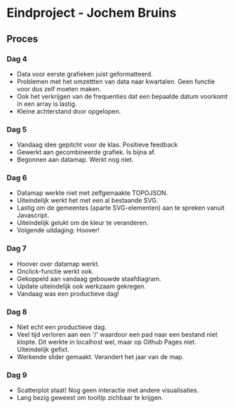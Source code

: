 # Eindproject - Jochem Bruins
## Proces

### Dag 4
* Data voor eerste grafieken juist geformatteerd.
* Problemen met het omzettten van data naar kwartalen. Geen functie voor dus zelf moeten maken.
* Ook het verkrijgen van de frequenties dat een bepaalde datum voorkomt in een array is lastig. 
* Kleine achterstand door opgelopen.

### Dag 5
* Vandaag idee gepitcht voor de klas. Positieve feedback
* Gewerkt aan gecombineerde grafiek. Is bijna af. 
* Begonnen aan datamap. Werkt nog niet. 

### Dag 6
* Datamap werkte niet met zelfgemaakte TOPOJSON. 
* Uiteindelijk werkt het met een al bestaande SVG. 
* Lastig om de gemeentes (aparte SVG-elementen) aan te spreken vanuit Javascript.
* Uiteindelijk gelukt om de kleur te veranderen. 
* Volgende uitdaging: Hoover!

### Dag 7
* Hoover over datamap werkt. 
* Onclick-functie werkt ook.
* Gekoppeld aan vandaag gebouwde staafdiagram.
* Update uiteindelijk ook werkzaam gekregen.
* Vandaag was een productieve dag!

### Dag 8
* Niet echt een productieve dag.
* Veel tijd verloren aan een '/' waardoor een pad naar een bestand niet klopte. Dit werkte in localhost wel, maar op Github Pages niet. Uiteindelijk gefixt.
* Werkende slider gemaakt. Verandert het jaar van de map.

### Dag 9
* Scatterplot staat! Nog geen interactie met andere visualisaties.
* Lang bezig geweest om tooltip zichbaar te krijgen. 



